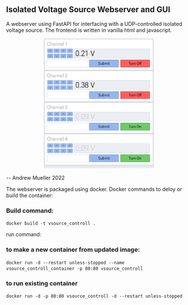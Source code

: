 ## Isolated Voltage Source Webserver and GUI

A webserver using FastAPI for interfacing with a UDP-controlled isolated voltage source. The frontend is written in vanilla html and javascript.

<!-- <img style="display: block; margin-left: auto; margin-right: auto; width: 30%" src="GUI.PNG"> -->

<p align="center">
  <img width="300" src="GUI.PNG">
</p>

-- Andrew Mueller 2022

The webserver is packaged using docker. Docker commands to deloy or build the container:


### Build command:
```console
docker build -t vsource_controll .
```

run command:
### to make a new container from updated image:
```console
docker run -d --restart unless-stopped --name vsource_controll_container -p 80:80 vsource_controll 
```


### to run existing container
```console
docker run -d -p 80:80 vsource_controll -d --restart unless-stopped
```


